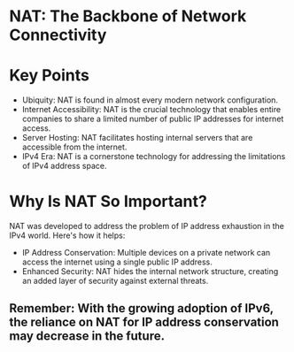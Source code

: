 # NAT: The Backbone of Network Connectivity

# Key Points

- Ubiquity: NAT is found in almost every modern network configuration.
- Internet Accessibility: NAT is the crucial technology that enables entire companies to share a limited number of public IP addresses for internet access.
- Server Hosting: NAT facilitates hosting internal servers that are accessible from the internet.
- IPv4 Era: NAT is a cornerstone technology for addressing the limitations of IPv4 address space.
  
# Why Is NAT So Important?
NAT was developed to address the problem of IP address exhaustion in the IPv4 world.  Here's how it helps:

- IP Address Conservation: Multiple devices on a private network can access the internet using a single public IP address.
- Enhanced Security: NAT hides the internal network structure, creating an added layer of security against external threats.
  
##  Remember: With the growing adoption of IPv6, the reliance on NAT for IP address conservation may decrease in the future.
